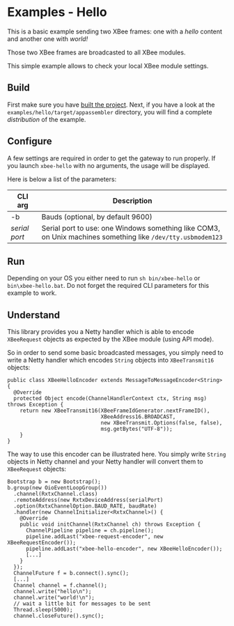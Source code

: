 # Examples - Hello

This is a basic example sending two XBee frames: one with a *hello* content and another one with *world!*

Those two XBee frames are broadcasted to all XBee modules.

This simple example allows to check your local XBee module settings.


## Build

First make sure you have [built the project](../installation.html).
Next, if you have a look at the ``` examples/hello/target/appassembler ``` directory, you will find a complete
*distribution* of the example.


## Configure

A few settings are required in order to get the gateway to run properly.
If you launch ``` xbee-hello ``` with no arguments, the usage will be displayed.

Here is below a list of the parameters:

| CLI arg       | Description
|---------------|-------------------------------------------------------------------------------------------------------
| -b            | Bauds (optional, by default 9600)
| *serial port* | Serial port to use: one Windows something like COM3, on Unix machines something like ``` /dev/tty.usbmodem123 ```


## Run

Depending on your OS you either need to run ``` sh bin/xbee-hello ``` or ``` bin\xbee-hello.bat ```.
Do not forget the required CLI parameters for this example to work.


## Understand

This library provides you a Netty handler which is able to encode ``` XBeeRequest ``` objects as expected by the XBee
module (using API mode).

So in order to send some basic broadcasted messages, you simply need to write a Netty handler which encodes
``` String ``` objects into ``` XBeeTransmit16 ``` objects:

```
public class XBeeHelloEncoder extends MessageToMessageEncoder<String> {
  @Override
  protected Object encode(ChannelHandlerContext ctx, String msg) throws Exception {
    return new XBeeTransmit16(XBeeFrameIdGenerator.nextFrameID(),
                              XBeeAddress16.BROADCAST,
                              new XBeeTransmit.Options(false, false),
                              msg.getBytes("UTF-8"));
    }
}
```

The way to use this encoder can be illustrated here. You simply write ``` String ``` objects in Netty channel and
your Netty handler will convert them to ``` XBeeRequest ``` objects:

```
Bootstrap b = new Bootstrap();
b.group(new OioEventLoopGroup())
  .channel(RxtxChannel.class)
  .remoteAddress(new RxtxDeviceAddress(serialPort)
  .option(RxtxChannelOption.BAUD_RATE, baudRate)
  .handler(new ChannelInitializer<RxtxChannel>() {
    @Override
    public void initChannel(RxtxChannel ch) throws Exception {
      ChannelPipeline pipeline = ch.pipeline();
      pipeline.addLast("xbee-request-encoder", new XBeeRequestEncoder());
      pipeline.addLast("xbee-hello-encoder", new XBeeHelloEncoder());
      [...]
    }
  });
  ChannelFuture f = b.connect().sync();
  [...]
  Channel channel = f.channel();
  channel.write("hello\n");
  channel.write("world!\n");
  // wait a little bit for messages to be sent
  Thread.sleep(5000);
  channel.closeFuture().sync();
```
